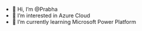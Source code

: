 - 👋 Hi, I’m @Prabha
- 👀 I’m interested in Azure Cloud
- 🌱 I’m currently learning Microsoft Power Platform


<!---
Prabhazeal/Prabhazeal is a ✨ special ✨ repository because its `README.md` (this file) appears on your GitHub profile.
You can click the Preview link to take a look at your changes.
--->
